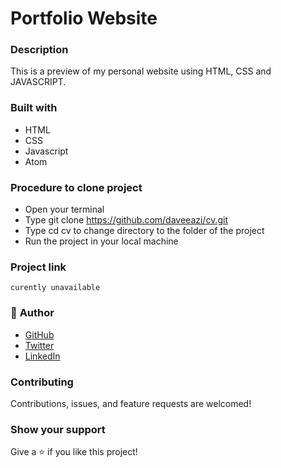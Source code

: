 # Portfolio Website

### Description
This is a preview of my personal website using HTML, CSS and JAVASCRIPT.

### Built with
* HTML
* CSS
* Javascript
* Atom 

### Procedure to clone project
* Open your terminal
* Type git clone https://github.com/daveeazi/cv.git
* Type cd cv to change directory to the folder of the project
* Run the project in your local machine

### Project link
`curently unavailable`

### 👤 **Author**

* [GitHub](https://github.com/daveeazi)
* [Twitter](https://twitter.com/iamdaveeazi)
* [LinkedIn](https://www.linkedin.com/in/david-atat/)

### Contributing

Contributions, issues, and feature requests are welcomed!

### Show your support

Give a ⭐️ if you like this project!
